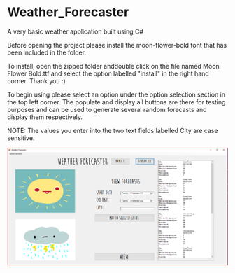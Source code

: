 # Weather_Forecaster
A very basic weather application built using C#

Before opening the project please install the moon-flower-bold font that has been included in the folder. 

To install, open the zipped folder anddouble click on the file named Moon Flower Bold.ttf and select the option labelled "install" in the right hand corner. Thank you :)

To begin using please select an option under the option selection section in the top left corner. 
The populate and display all buttons are there for testing purposes and can be used to generate several random forecasts and display them respectively.

NOTE: The values you enter into the two text fields labelled City are case sensitive.

![Application in action](usage1.PNG)
